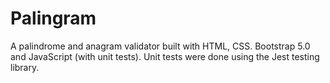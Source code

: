 # Palingram
A palindrome and anagram validator built with HTML, CSS. Bootstrap 5.0 and JavaScript (with unit tests). Unit tests were done using the Jest testing library.
